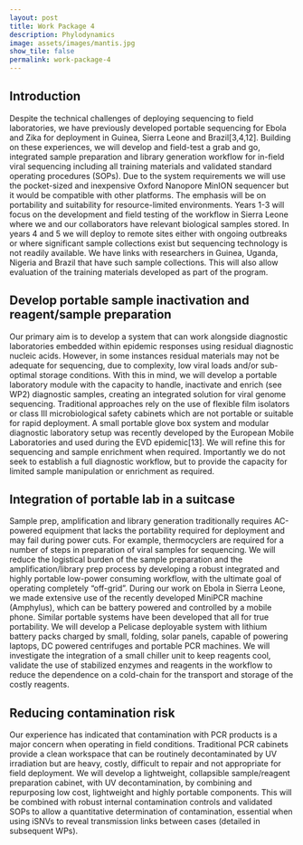 ```yaml
---
layout: post
title: Work Package 4
description: Phylodynamics
image: assets/images/mantis.jpg
show_tile: false
permalink: work-package-4
---
```


## Introduction
Despite the technical challenges of deploying sequencing to field laboratories, we have previously developed portable sequencing for Ebola and Zika for deployment in Guinea, Sierra Leone and Brazil[3,4,12]. Building on these experiences, we will develop and field-test a grab and go, integrated sample preparation and library generation workflow for in-field viral sequencing including all training materials and validated standard operating procedures (SOPs). Due to the system requirements we will use the pocket-sized and inexpensive Oxford Nanopore MinION sequencer but it would be compatible with other platforms. The emphasis will be on portability and suitability for resource-limited environments. Years 1-3 will focus on the development and field testing of the workflow in Sierra Leone where we and our collaborators have relevant biological samples stored. In years 4 and 5 we will deploy to remote sites either with ongoing outbreaks or where significant sample collections exist but sequencing technology is not readily available. We have links with researchers in Guinea, Uganda, Nigeria and Brazil that have such sample collections. This will also allow evaluation of the training materials developed as part of the program.

## Develop portable sample inactivation and reagent/sample preparation
Our primary aim is to develop a system that can work alongside diagnostic laboratories embedded within epidemic responses using residual diagnostic nucleic acids. However, in some instances residual materials may not be adequate for sequencing, due to complexity, low viral loads and/or sub-optimal storage conditions. With this in mind, we will develop a portable laboratory module with the capacity to handle, inactivate and enrich (see WP2) diagnostic samples, creating an integrated solution for viral genome sequencing. Traditional approaches rely on the use of flexible film isolators or class III microbiological safety cabinets which are not portable or suitable for rapid deployment. A small portable glove box system and modular diagnostic laboratory setup was recently developed by the European Mobile Laboratories and used during the EVD epidemic[13]. We will refine this for sequencing and sample enrichment when required. Importantly we do not seek to establish a full diagnostic workflow, but to provide the capacity for limited sample manipulation or enrichment as required.

## Integration of portable lab in a suitcase
Sample prep, amplification and library generation traditionally requires AC-powered equipment that lacks the portability required for deployment and may fail during power cuts. For example, thermocyclers are required for a number of steps in preparation of viral samples for sequencing. We will reduce the logistical burden of the sample preparation and the amplification/library prep process by developing a robust integrated and highly portable low-power consuming workflow, with the ultimate goal of operating completely “off-grid”. During our work on Ebola in Sierra Leone, we made extensive use of the recently developed MiniPCR machine (Amphylus), which can be battery powered and controlled by a mobile phone. Similar portable systems have been developed that all for true portability. We will develop a Pelicase deployable system with lithium battery packs charged by small, folding, solar panels, capable of powering laptops, DC powered centrifuges and portable PCR machines. We will investigate the integration of a small chiller unit to keep reagents cool, validate the use of stabilized enzymes and reagents in the workflow to reduce the dependence on a cold-chain for the transport and storage of the costly reagents.

## Reducing contamination risk
Our experience has indicated that contamination with PCR products is a major concern when operating in field conditions. Traditional PCR cabinets provide a clean workspace that can be routinely decontaminated by UV irradiation but are heavy, costly, difficult to repair and not appropriate for field deployment. We will develop a lightweight, collapsible sample/reagent preparation cabinet, with UV decontamination, by combining and repurposing low cost, lightweight and highly portable components. This will be combined with robust internal contamination controls and validated SOPs to allow a quantitative determination of contamination, essential when using iSNVs to reveal transmission links between cases (detailed in subsequent WPs).
